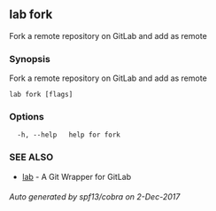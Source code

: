 ## lab fork

Fork a remote repository on GitLab and add as remote

### Synopsis

Fork a remote repository on GitLab and add as remote

    lab fork [flags]
    

### Options

      -h, --help   help for fork
    

### SEE ALSO

* [lab](index.md) - A Git Wrapper for GitLab

###### Auto generated by spf13/cobra on 2-Dec-2017